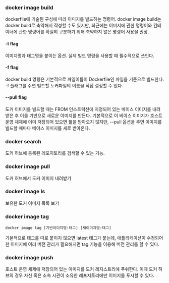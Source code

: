 ### docker image build
dockerfile에 기술된 구성에 따라 이미지를 빌드하는 명령어. docker image build는 docker build로 축약해서 작성할 수도 있지만, 최근에는 이미지에 관한 명령어와
컨테이너에 관한 명령어를 확실히 구분하기 위해 축약하지 않은 명령어 사용을 권장.

#### -t flag
이미지명과 태그명을 붙이는 옵션. 실제 빌드 명령을 사용할 때 필수적으로 쓰인다.

#### -f flag
docker build 명령은 기본적으로 파일이름이 Dockerfile인 파일을 기준으로 빌드한다. -f 플래그를 주면 빌드할 도커파일의 이름을 직접 설정할 수 있다.

#### --pull flag
도커 이미지를 빌드할 때는 FROM 인스트럭션에 지정되어 있는 베이스 이미지를 내려받은 후 이를 기반으로 새로운 이미지를 만든다.
기본적으로 이 베이스 이미지가 호스트 운영 체제에 이미 저장되어 있으면 풀을 받아오지 않지만, --pull 옵션을 주면 이미지를 빌드할 때마다 베이스 이미지를 새로 받아온다.

### docker search
도커 허브에 등록된 레포지토리를 검색할 수 있는 기능.

### docker image pull
도커 허브에서 도커 이미지 내려받기

### docker image ls
보유한 도커 이미지 목록 보기

### docker image tag
```
docker image tag [기반이미지명:태그] [새이미지명:태그]
```
기본적으로 태그를 따로 붙이지 않으면 latest 태그가 붙는데, 애플리케이션이 수정되어 한 이미지에 여러 버전 관리가 필요해지면 tag 기능을 이용해 버전 관리를 할 수 있다.

### docker image push
호스트 운영 체제에 저장되어 있는 이미지를 도커 레지스트리에 푸쉬한다. 이때 도커 허브의 경우 자신 혹은 소속 시관이 소유한 레포지토리에만 이미지를 푸시할 수 있다.
